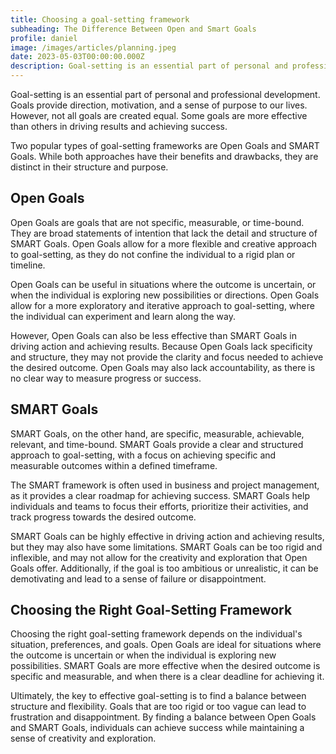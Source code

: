 ```yaml
---
title: Choosing a goal-setting framework
subheading: The Difference Between Open and Smart Goals
profile: daniel
image: /images/articles/planning.jpeg
date: 2023-05-03T00:00:00.000Z
description: Goal-setting is an essential part of personal and professional development.
---
```

Goal-setting is an essential part of personal and professional development. Goals provide direction, motivation, and a sense of purpose to our lives. However, not all goals are created equal. Some goals are more effective than others in driving results and achieving success.

Two popular types of goal-setting frameworks are Open Goals and SMART Goals. While both approaches have their benefits and drawbacks, they are distinct in their structure and purpose.

## Open Goals

Open Goals are goals that are not specific, measurable, or time-bound. They are broad statements of intention that lack the detail and structure of SMART Goals. Open Goals allow for a more flexible and creative approach to goal-setting, as they do not confine the individual to a rigid plan or timeline.

Open Goals can be useful in situations where the outcome is uncertain, or when the individual is exploring new possibilities or directions. Open Goals allow for a more exploratory and iterative approach to goal-setting, where the individual can experiment and learn along the way.

However, Open Goals can also be less effective than SMART Goals in driving action and achieving results. Because Open Goals lack specificity and structure, they may not provide the clarity and focus needed to achieve the desired outcome. Open Goals may also lack accountability, as there is no clear way to measure progress or success.

## SMART Goals

SMART Goals, on the other hand, are specific, measurable, achievable, relevant, and time-bound. SMART Goals provide a clear and structured approach to goal-setting, with a focus on achieving specific and measurable outcomes within a defined timeframe.

The SMART framework is often used in business and project management, as it provides a clear roadmap for achieving success. SMART Goals help individuals and teams to focus their efforts, prioritize their activities, and track progress towards the desired outcome.

SMART Goals can be highly effective in driving action and achieving results, but they may also have some limitations. SMART Goals can be too rigid and inflexible, and may not allow for the creativity and exploration that Open Goals offer. Additionally, if the goal is too ambitious or unrealistic, it can be demotivating and lead to a sense of failure or disappointment.

## Choosing the Right Goal-Setting Framework

Choosing the right goal-setting framework depends on the individual's situation, preferences, and goals. Open Goals are ideal for situations where the outcome is uncertain or when the individual is exploring new possibilities. SMART Goals are more effective when the desired outcome is specific and measurable, and when there is a clear deadline for achieving it.

Ultimately, the key to effective goal-setting is to find a balance between structure and flexibility. Goals that are too rigid or too vague can lead to frustration and disappointment. By finding a balance between Open Goals and SMART Goals, individuals can achieve success while maintaining a sense of creativity and exploration.
